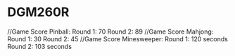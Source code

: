 # DGM260R
//Game Score Pinball: Round 1: 70 Round 2: 89
//Game Score Mahjong: Round 1: 30 Round 2: 45
//Game Score Minesweeper: Round 1: 120 seconds Round 2: 103 seconds